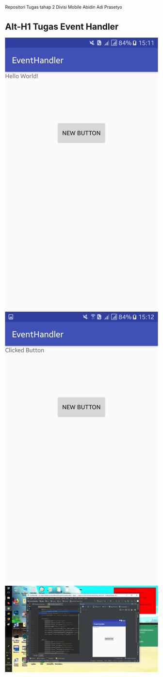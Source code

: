 Repositori Tugas tahap 2 Divisi Mobile Abidin Adi Prasetyo

Alt-H1 Tugas Event Handler
=====
![alt text](https://github.com/ABIDINADIPRASETYO/Tahap-2-divisi-Mobile/blob/master/Android/SS%20Event%20Handler/Screenshot_20180321-151158.png "SS Event Handler Sebelum di klik")
![alt text](https://github.com/ABIDINADIPRASETYO/Tahap-2-divisi-Mobile/blob/master/Android/SS%20Event%20Handler/Screenshot_20180321-151213.png "SS Event Handler Setelah di klik")
![alt text](https://github.com/ABIDINADIPRASETYO/Tahap-2-divisi-Mobile/blob/master/Android/SS%20Event%20Handler/eventhandler.jpg "Codingan Event Handler di IDE saya yaitu Android Studio")

